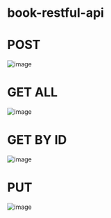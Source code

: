 # book-restful-api

# POST 
![image](https://github.com/engkoskostaman97/book-restful-api/assets/110719940/0c2992bb-db91-47db-8430-c7900d4e7767)

# GET ALL
![image](https://github.com/engkoskostaman97/book-restful-api/assets/110719940/7df2ab37-1fe0-4a64-a77a-4c8e378df24e)

# GET BY ID
![image](https://github.com/engkoskostaman97/book-restful-api/assets/110719940/a2b9f628-717e-4f06-9d6d-829d8363351d)

# PUT 
![image](https://github.com/engkoskostaman97/book-restful-api/assets/110719940/aebdee70-7a9d-4443-8f4b-0e0cea8fd7a5)




